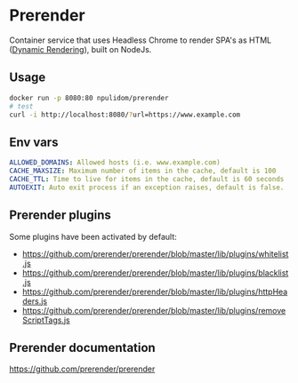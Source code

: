 Prerender
=========

Container service that uses Headless Chrome to render SPA's as HTML ([Dynamic Rendering](https://developers.google.com/search/docs/guides/dynamic-rendering)), built on NodeJs.

## Usage

```bash
docker run -p 8080:80 npulidom/prerender
# test
curl -i http://localhost:8080/?url=https://www.example.com

```

## Env vars
```yml
ALLOWED_DOMAINS: Allowed hosts (i.e. www.example.com)
CACHE_MAXSIZE: Maximum number of items in the cache, default is 100
CACHE_TTL: Time to live for items in the cache, default is 60 seconds
AUTOEXIT: Auto exit process if an exception raises, default is false.
```

## Prerender plugins

Some plugins have been activated by default:

- https://github.com/prerender/prerender/blob/master/lib/plugins/whitelist.js
- https://github.com/prerender/prerender/blob/master/lib/plugins/blacklist.js
- https://github.com/prerender/prerender/blob/master/lib/plugins/httpHeaders.js
- https://github.com/prerender/prerender/blob/master/lib/plugins/removeScriptTags.js

## Prerender documentation

https://github.com/prerender/prerender
